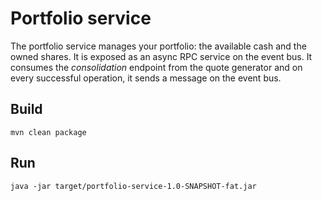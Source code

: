 # Portfolio service

The portfolio service manages your portfolio: the available cash and the owned shares. It is exposed as an async RPC
service on the event bus. It consumes the _consolidation_ endpoint from the quote generator and on every successful
operation, it sends a message on the event bus.


## Build

```
mvn clean package
```

## Run

```
java -jar target/portfolio-service-1.0-SNAPSHOT-fat.jar
```
